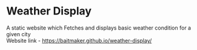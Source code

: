 # Weather Display
A static website which Fetches and displays basic weather condition for a given city 
<br/>
Website link - https://baitmaker.github.io/weather-display/
